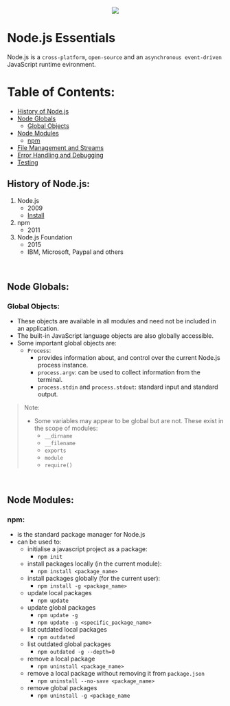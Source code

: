 <p align="center">
    <image src="assets/cover.png">
</p>

# Node.js Essentials

Node.js is a `cross-platform`, `open-source` and an `asynchronous event-driven` JavaScript runtime evironment.

# Table of Contents:

- [History of Node.js](#history-of-nodejs)
- [Node Globals](#node-globals)
    - [Global Objects](#global-objects)
- [Node Modules](#node-modules)
    - [npm](#npm)
- [File Management and Streams](#)
- [Error Handling and Debugging](#)
- [Testing](#)

## History of Node.js:

1. Node.js
    - 2009
    - [Install](https://nodejs.org/en/)
2. npm
    - 2011
3. Node.js Foundation
    - 2015
    - IBM, Microsoft, Paypal and others

<br>

## Node Globals:

### Global Objects:

- These objects are available in all modules and need not be included in an application.
- The built-in JavaScript language objects are also globally accessible.
- Some important global objects are:
    - `Process`:
        - provides information about, and control over the current Node.js process instance.
        - `process.argv`: can be used to collect information from the terminal.
        - `process.stdin` and `process.stdout`: standard input and standard output.


> Note:
> - Some variables may appear to be global but are not. These exist in the scope of modules:
>    - `__dirname`
>    - `__filename`
>    - `exports`
>    - `module`
>    - `require()`

<br>

## Node Modules:

### npm:

- is the standard package manager for Node.js
- can be used to:
    - initialise a javascript project as a package:
        - `npm init`
    - install packages locally (in the current module):
        - `npm install <package_name>`
    - install packages globally (for the current user):
        - `npm install -g <package_name>`
    - update local packages
        - `npm update`
    - update global packages
        - `npm update -g`
        - `npm update -g <specific_package_name>`
    - list outdated local packages
        - `npm outdated`
    - list outdated global packages
        - `npm outdated -g --depth=0`
    - remove a local package
        - `npm uninstall <package_name>`
    - remove a local package without removing it from `package.json`
        - `npm uninstall --no-save <package_name>`
    - remove global packages
        - `npm uninstall -g <package_name`
